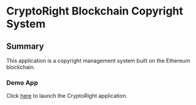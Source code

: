 # CryptoRight Blockchain Copyright System
## Summary
This application is a copyright management system built on the Ethereum blockchain.
### Demo App
Click [here](front-end/index.html) to launch the CryptoRight application.